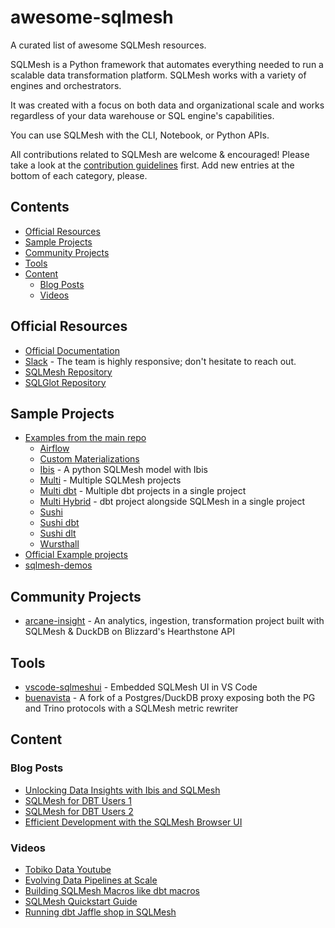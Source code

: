 # awesome-sqlmesh
A curated list of awesome SQLMesh resources.

SQLMesh is a Python framework that automates everything needed to run a scalable data transformation platform. SQLMesh works with a variety of engines and orchestrators.

It was created with a focus on both data and organizational scale and works regardless of your data warehouse or SQL engine's capabilities.

You can use SQLMesh with the CLI, Notebook, or Python APIs.

All contributions related to SQLMesh are welcome & encouraged! Please take a look at the [contribution guidelines](CONTRIBUTING.md) first. Add new entries at the bottom of each category, please.

## Contents
* [Official Resources](#official-resources)
* [Sample Projects](#sample-projects)
* [Community Projects](#community-projects)
* [Tools](#tools)
* [Content](#content)
  * [Blog Posts](#blog-posts)
  * [Videos](#videos)

## Official Resources
- [Official Documentation](https://sqlmesh.readthedocs.io/en/stable/)
- [Slack](https://tobikodata.com/slack) - The team is highly responsive; don't hesitate to reach out.
- [SQLMesh Repository](https://github.com/TobikoData/sqlmesh)
- [SQLGlot Repository](https://github.com/tobymao/sqlglot)

## Sample Projects
- [Examples from the main repo](https://github.com/TobikoData/sqlmesh/tree/main/examples)
  - [Airflow](https://github.com/TobikoData/sqlmesh/tree/main/examples/airflow)
  - [Custom Materializations](https://github.com/TobikoData/sqlmesh/tree/main/examples/custom_materializations)
  - [Ibis](https://github.com/TobikoData/sqlmesh/tree/main/examples/ibis) - A python SQLMesh model with Ibis
  - [Multi](https://github.com/TobikoData/sqlmesh/tree/main/examples/multi) - Multiple SQLMesh projects
  - [Multi dbt](https://github.com/TobikoData/sqlmesh/tree/main/examples/multi_dbt) - Multiple dbt projects in a single project
  - [Multi Hybrid](https://github.com/TobikoData/sqlmesh/tree/main/examples/multi_hybrid) - dbt project alongside SQLMesh in a single project
  - [Sushi](https://github.com/TobikoData/sqlmesh/tree/main/examples/sushi)
  - [Sushi dbt](https://github.com/TobikoData/sqlmesh/tree/main/examples/sushi_dbt)
  - [Sushi dlt](https://github.com/TobikoData/sqlmesh/tree/main/examples/sushi_dlt)
  - [Wursthall](https://github.com/TobikoData/sqlmesh/tree/main/examples/wursthall)
- [Official Example projects](https://github.com/TobikoData/sqlmesh-examples)
- [sqlmesh-demos](https://github.com/sungchun12/sqlmesh-demos)

## Community Projects
- [arcane-insight](https://github.com/mattiasthalen/arcane-insight) - An analytics, ingestion, transformation project built with SQLMesh & DuckDB on Blizzard's Hearthstone API

## Tools

- [vscode-sqlmeshui](https://github.com/WesleyBatista/vscode-sqlmeshui) - Embedded SQLMesh UI in VS Code
- [buenavista](https://github.com/nicosuave/buenavista/tree/add_sqlmesh_semantic_rewriting) - A fork of a Postgres/DuckDB proxy exposing both the PG and Trino protocols with a SQLMesh metric rewriter

## Content

### Blog Posts
- [Unlocking Data Insights with Ibis and SQLMesh](https://tobikodata.com/ibis-sqlmesh-unlocking-data-insights.html)
- [SQLMesh for DBT Users 1](https://tobikodata.com/sqlmesh_for_dbt_1.html)
- [SQLMesh for DBT Users 2](https://tobikodata.com/sqlmesh_for_dbt_2.html)
- [Efficient Development with the SQLMesh Browser UI](https://tobikodata.com/sqlmesh-ui.html)

### Videos
- [Tobiko Data Youtube](https://www.youtube.com/@TobikoData/)
- [Evolving Data Pipelines at Scale](https://www.youtube.com/watch?v=8XP25nQ2rPY)
- [Building SQLMesh Macros like dbt macros](https://www.youtube.com/watch?v=Qqbn1vUbLCU)
- [SQLMesh Quickstart Guide](https://www.youtube.com/watch?v=weJH3eM0rzc)
- [Running dbt Jaffle shop in SQLMesh](https://www.youtube.com/watch?v=weZxrJ2GHco)
